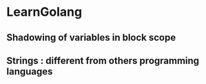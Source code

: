 # LearnGolang

## Shadowing of variables in block scope
## Strings : different from others programming languages